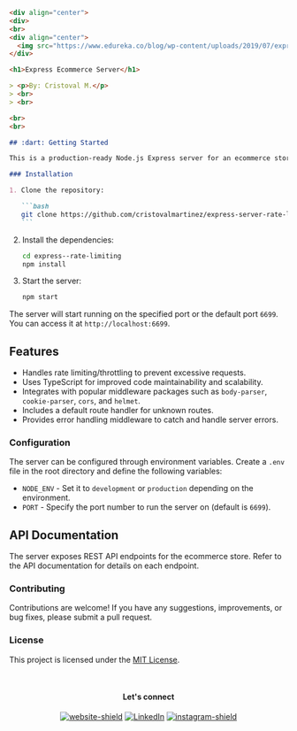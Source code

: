 ````markdown
<div align="center">
<div>
<br>
<div align="center"> 
  <img src="https://www.edureka.co/blog/wp-content/uploads/2019/07/express-logo.png" width="350" alt="express logo" />
</div>

<h1>Express Ecommerce Server</h1>

> <p>By: Cristoval M.</p>
> <br>
> <br>

<br>
<br>

## :dart: Getting Started

This is a production-ready Node.js Express server for an ecommerce store. It includes rate limiting functionality to protect against abuse and malicious attacks.

### Installation

1. Clone the repository:

   ```bash
   git clone https://github.com/cristovalmartinez/express-server-rate-limiting.git
   ```
````

2. Install the dependencies:

   ```bash
   cd express--rate-limiting
   npm install
   ```

3. Start the server:

   ```bash
   npm start
   ```

The server will start running on the specified port or the default port `6699`. You can access it at `http://localhost:6699`.

## Features

- Handles rate limiting/throttling to prevent excessive requests.
- Uses TypeScript for improved code maintainability and scalability.
- Integrates with popular middleware packages such as `body-parser`, `cookie-parser`, `cors`, and `helmet`.
- Includes a default route handler for unknown routes.
- Provides error handling middleware to catch and handle server errors.

### Configuration

The server can be configured through environment variables. Create a `.env` file in the root directory and define the following variables:

- `NODE_ENV` - Set it to `development` or `production` depending on the environment.
- `PORT` - Specify the port number to run the server on (default is `6699`).

## API Documentation

The server exposes REST API endpoints for the ecommerce store. Refer to the API documentation for details on each endpoint.

### Contributing

Contributions are welcome! If you have any suggestions, improvements, or bug fixes, please submit a pull request.

### License

This project is licensed under the [MIT License](LICENSE).

<div align="center">
</br>

#### Let's connect

[![website-shield][website-shield]][website-url] [![LinkedIn][linkedin-shield]][linkedin-url] [![instagram-shield][instagram-shield]][instagram-url]

</div>

[linkedin-shield]: https://img.shields.io/badge/linkedin-blue?style=flat&logo=linkedin
[linkedin-url]: https://www.linkedin.com/in/cristoval
[instagram-shield]: https://img.shields.io/badge/instagram-orange?style=flat&logo=instagram&logoColor=white
[instagram-url]: https://www.instagram.com/cristhedev/
[website-shield]: https://img.shields.io/badge/website-gray?style=flat&logo=stylelint&logoColor=white
[website-url]: http://www.cristhedev.com

```

```
